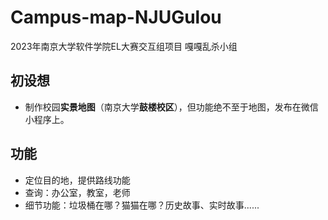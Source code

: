 # Campus-map-NJUGulou
2023年南京大学软件学院EL大赛交互组项目 嘎嘎乱杀小组

## 初设想
* 制作校园**实景地图**（南京大学**鼓楼校区**），但功能绝不至于地图，发布在微信小程序上。

## 功能
* 定位目的地，提供路线功能
* 查询：办公室，教室，老师
* 细节功能：垃圾桶在哪？猫猫在哪？历史故事、实时故事......
